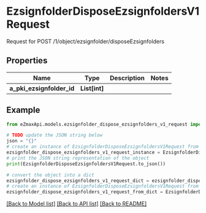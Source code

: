 # EzsignfolderDisposeEzsignfoldersV1Request

Request for POST /1/object/ezsignfolder/disposeEzsignfolders

## Properties

Name | Type | Description | Notes
------------ | ------------- | ------------- | -------------
**a_pki_ezsignfolder_id** | **List[int]** |  | 

## Example

```python
from eZmaxApi.models.ezsignfolder_dispose_ezsignfolders_v1_request import EzsignfolderDisposeEzsignfoldersV1Request

# TODO update the JSON string below
json = "{}"
# create an instance of EzsignfolderDisposeEzsignfoldersV1Request from a JSON string
ezsignfolder_dispose_ezsignfolders_v1_request_instance = EzsignfolderDisposeEzsignfoldersV1Request.from_json(json)
# print the JSON string representation of the object
print(EzsignfolderDisposeEzsignfoldersV1Request.to_json())

# convert the object into a dict
ezsignfolder_dispose_ezsignfolders_v1_request_dict = ezsignfolder_dispose_ezsignfolders_v1_request_instance.to_dict()
# create an instance of EzsignfolderDisposeEzsignfoldersV1Request from a dict
ezsignfolder_dispose_ezsignfolders_v1_request_from_dict = EzsignfolderDisposeEzsignfoldersV1Request.from_dict(ezsignfolder_dispose_ezsignfolders_v1_request_dict)
```
[[Back to Model list]](../README.md#documentation-for-models) [[Back to API list]](../README.md#documentation-for-api-endpoints) [[Back to README]](../README.md)


